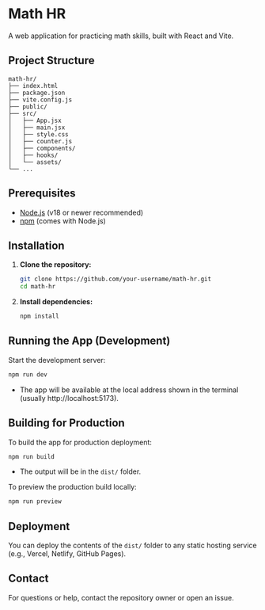 # Math HR

A web application for practicing math skills, built with React and Vite.

## Project Structure

```
math-hr/
├── index.html
├── package.json
├── vite.config.js
├── public/
├── src/
│   ├── App.jsx
│   ├── main.jsx
│   ├── style.css
│   ├── counter.js
│   ├── components/
│   ├── hooks/
│   └── assets/
└── ...
```

## Prerequisites

- [Node.js](https://nodejs.org/) (v18 or newer recommended)
- [npm](https://www.npmjs.com/) (comes with Node.js)

## Installation

1. **Clone the repository:**
   ```sh
   git clone https://github.com/your-username/math-hr.git
   cd math-hr
   ```
2. **Install dependencies:**
   ```sh
   npm install
   ```

## Running the App (Development)

Start the development server:
```sh
npm run dev
```

- The app will be available at the local address shown in the terminal (usually http://localhost:5173).

## Building for Production

To build the app for production deployment:
```sh
npm run build
```

- The output will be in the `dist/` folder.

To preview the production build locally:
```sh
npm run preview
```

## Deployment

You can deploy the contents of the `dist/` folder to any static hosting service (e.g., Vercel, Netlify, GitHub Pages).

## Contact

For questions or help, contact the repository owner or open an issue.
